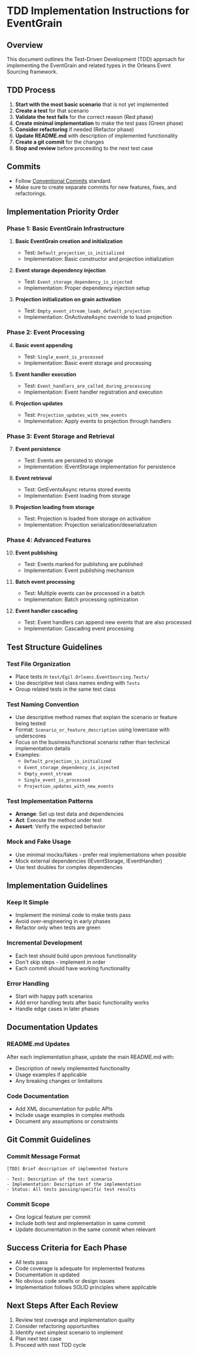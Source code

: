 # TDD Implementation Instructions for EventGrain

## Overview
This document outlines the Test-Driven Development (TDD) approach for implementing the EventGrain and related types in the Orleans Event Sourcing framework.

## TDD Process

1. **Start with the most basic scenario** that is not yet implemented
2. **Create a test** for that scenario
3. **Validate the test fails** for the correct reason (Red phase)
4. **Create minimal implementation** to make the test pass (Green phase)
5. **Consider refactoring** if needed (Refactor phase)
6. **Update README.md** with description of implemented functionality
7. **Create a git commit** for the changes
8. **Stop and review** before proceeding to the next test case

## Commits

- Follow [Conventional Commits](https://www.conventionalcommits.org/en/v1.0.0/) standard.
- Make sure to create separate commits for new features, fixes, and refactorings.

## Implementation Priority Order

### Phase 1: Basic EventGrain Infrastructure
1. **Basic EventGrain creation and initialization**
   - Test: `Default_projection_is_initialized`
   - Implementation: Basic constructor and projection initialization

2. **Event storage dependency injection**
   - Test: `Event_storage_dependency_is_injected`
   - Implementation: Proper dependency injection setup

3. **Projection initialization on grain activation**
   - Test: `Empty_event_stream_loads_default_projection`
   - Implementation: OnActivateAsync override to load projection

### Phase 2: Event Processing
4. **Basic event appending**
   - Test: `Single_event_is_processed`
   - Implementation: Basic event storage and processing

5. **Event handler execution**
   - Test: `Event_handlers_are_called_during_processing`
   - Implementation: Event handler registration and execution

6. **Projection updates**
   - Test: `Projection_updates_with_new_events`
   - Implementation: Apply events to projection through handlers

### Phase 3: Event Storage and Retrieval
7. **Event persistence**
   - Test: Events are persisted to storage
   - Implementation: IEventStorage implementation for persistence

8. **Event retrieval**
   - Test: GetEventsAsync returns stored events
   - Implementation: Event loading from storage

9. **Projection loading from storage**
   - Test: Projection is loaded from storage on activation
   - Implementation: Projection serialization/deserialization

### Phase 4: Advanced Features
10. **Event publishing**
    - Test: Events marked for publishing are published
    - Implementation: Event publishing mechanism

11. **Batch event processing**
    - Test: Multiple events can be processed in a batch
    - Implementation: Batch processing optimization

12. **Event handler cascading**
    - Test: Event handlers can append new events that are also processed
    - Implementation: Cascading event processing

## Test Structure Guidelines

### Test File Organization
- Place tests in `test/Egil.Orleans.EventSourcing.Tests/`
- Use descriptive test class names ending with `Tests`
- Group related tests in the same test class

### Test Naming Convention
- Use descriptive method names that explain the scenario or feature being tested
- Format: `Scenario_or_feature_description` using lowercase with underscores
- Focus on the business/functional scenario rather than technical implementation details
- Examples: 
  - `Default_projection_is_initialized`
  - `Event_storage_dependency_is_injected`
  - `Empty_event_stream`
  - `Single_event_is_processed`
  - `Projection_updates_with_new_events`

### Test Implementation Patterns
- **Arrange**: Set up test data and dependencies
- **Act**: Execute the method under test
- **Assert**: Verify the expected behavior

### Mock and Fake Usage
- Use minimal mocks/fakes - prefer real implementations when possible
- Mock external dependencies (IEventStorage, IEventHandler)
- Use test doubles for complex dependencies

## Implementation Guidelines

### Keep It Simple
- Implement the minimal code to make tests pass
- Avoid over-engineering in early phases
- Refactor only when tests are green

### Incremental Development
- Each test should build upon previous functionality
- Don't skip steps - implement in order
- Each commit should have working functionality

### Error Handling
- Start with happy path scenarios
- Add error handling tests after basic functionality works
- Handle edge cases in later phases

## Documentation Updates

### README.md Updates
After each implementation phase, update the main README.md with:
- Description of newly implemented functionality
- Usage examples if applicable
- Any breaking changes or limitations

### Code Documentation
- Add XML documentation for public APIs
- Include usage examples in complex methods
- Document any assumptions or constraints

## Git Commit Guidelines

### Commit Message Format
```
[TDD] Brief description of implemented feature

- Test: Description of the test scenario
- Implementation: Description of the implementation
- Status: All tests passing/specific test results
```

### Commit Scope
- One logical feature per commit
- Include both test and implementation in same commit
- Update documentation in the same commit when relevant

## Success Criteria for Each Phase
- All tests pass
- Code coverage is adequate for implemented features
- Documentation is updated
- No obvious code smells or design issues
- Implementation follows SOLID principles where applicable

## Next Steps After Each Review
1. Review test coverage and implementation quality
2. Consider refactoring opportunities
3. Identify next simplest scenario to implement
4. Plan next test case
5. Proceed with next TDD cycle
